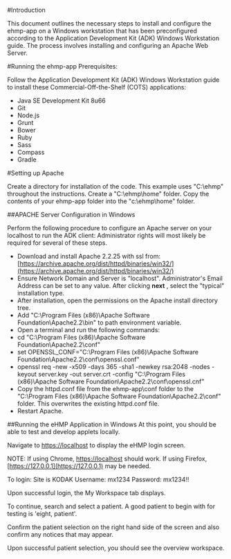 #Introduction

This document outlines the necessary steps to install and configure the ehmp-app on a Windows workstation that has been preconfigured according to the Application Development Kit (ADK) Windows Workstation guide. The process involves installing and configuring an Apache Web Server.

#Running the ehmp-app
Prerequisites: 

Follow the Application Development Kit (ADK) Windows Workstation guide to install these Commercial-Off-the-Shelf (COTS) 
applications:

- Java SE Development Kit 8u66
- Git
- Node.js
- Grunt
- Bower
- Ruby
- Sass
- Compass
- Gradle

#Setting up Apache

Create a directory for installation of the code. This example uses "C:\ehmp" throughout the instructions. Create a "C:\ehmp\home" folder. Copy the contents of your ehmp-app folder into the "c:\ehmp\home" folder. 

##APACHE Server Configuration in Windows

Perform the following procedure to configure an Apache server on your localhost to run the ADK client:
Administrator rights will most likely be required for several of these steps.

- Download and install Apache 2.2.25 with ssl from:
 [https://archive.apache.org/dist/httpd/binaries/win32/](https://archive.apache.org/dist/httpd/binaries/win32/)
- Ensure Network Domain and Server is "localhost". Administrator's Email Address can be set to any value. After clicking **next** , select the "typical" installation type.
- After installation, open the permissions on the Apache install directory tree.
- Add "C:\Program Files (x86)\Apache Software Foundation\Apache2.2\bin" to path environment variable.
- Open a terminal and run the following commands:
 - cd "C:\Program Files (x86)\Apache Software Foundation\Apache2.2\conf"
 - set OPENSSL\_CONF="C:\Program Files (x86)\Apache Software Foundation\Apache2.2\conf\openssl.conf"
 - openssl req -new -x509 -days 365 -sha1 -newkey rsa:2048 -nodes -keyout server.key -out server.crt -config "C:\Program Files (x86)\Apache Software Foundation\Apache2.2\conf\openssl.cnf"
- Copy the httpd.conf file from the ehmp-app\conf folder to the "C:\Program Files (x86)\Apache Software Foundation\Apache2.2\conf\" folder. This overwrites the existing httpd.conf file.
- Restart Apache.

##Running the eHMP Application in Windows
At this point, you should be able to test and develop applets locally.

Navigate to [https://localhost](https://localhost) to display the eHMP login screen.

NOTE: If using Chrome, [https://localhost](https://localhost) should work. If using Firefox, [https://127.0.0.1](https://127.0.0.1) may be needed.

To login: Site is KODAK
Username: mx1234
Password: mx1234!!

Upon successful login, the My Workspace tab displays.

To continue, search and select a patient. A good patient to begin with for testing is 'eight, patient'.

Confirm the patient selection on the right hand side of the screen and also confirm any notices that may appear.

Upon successful patient selection, you should see the overview workspace.

